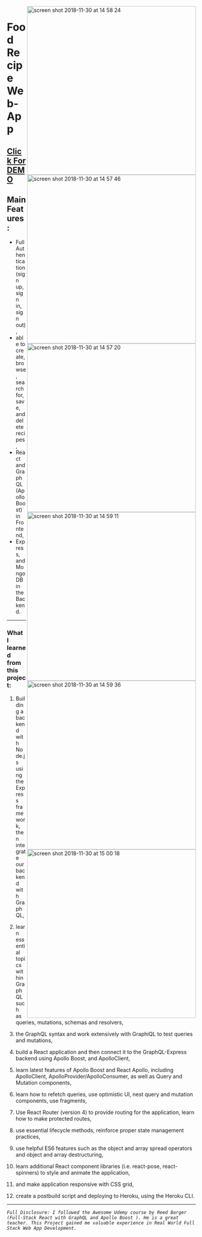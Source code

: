 <a href="https://react-graphql-apollo-recipes.herokuapp.com/">
  <img align="right" width="450" alt="screen shot 2018-11-30 at 14 58 24" src="https://user-images.githubusercontent.com/9574723/49294372-1137e800-f4b3-11e8-8f69-7abc044dfc3c.png">
</a>

<a href="https://react-graphql-apollo-recipes.herokuapp.com/">
  <img align="right" width="450" alt="screen shot 2018-11-30 at 14 57 46" src="https://user-images.githubusercontent.com/9574723/49294379-1301ab80-f4b3-11e8-8f95-9409fe99240b.png">
</a>

<a href="https://react-graphql-apollo-recipes.herokuapp.com/">
  <img align="right" width="450" alt="screen shot 2018-11-30 at 14 57 20" src="https://user-images.githubusercontent.com/9574723/49294384-15fc9c00-f4b3-11e8-9a31-c38382e65483.png">
</a>

<a href="https://react-graphql-apollo-recipes.herokuapp.com/">
  <img align="right" width="450" alt="screen shot 2018-11-30 at 14 59 11" src="https://user-images.githubusercontent.com/9574723/49294388-17c65f80-f4b3-11e8-9366-50413dc5aead.png">
</a>

<a href="https://react-graphql-apollo-recipes.herokuapp.com/">
  <img align="right" width="450" alt="screen shot 2018-11-30 at 14 59 36" src="https://user-images.githubusercontent.com/9574723/49294392-1a28b980-f4b3-11e8-9af6-cbc30a6dfd37.png">
</a>

<a href="https://react-graphql-apollo-recipes.herokuapp.com/">
  <img align="right" width="450" alt="screen shot 2018-11-30 at 15 00 18" src="https://user-images.githubusercontent.com/9574723/49294395-1c8b1380-f4b3-11e8-9bd2-3a8d1d7f451b.png">
</a>

# Food Recipe Web-App
## [Click For DEMO](https://react-graphql-apollo-recipes.herokuapp.com/)


## Main Features:
- Full Authentication (sign up, sign in, sign out), 
- able to create, browse, search for, save, and delete recipes,
- React and GraphQL (Apollo Boost) in Frontend, 
- Express, and MongoDB in the Backend.

---

### What I learned from this project:
1. Building a backend with Node.js using the Express framework, then integrate our backend with GraphQL,

2. learn essential topics within GraphQL such as queries, mutations, schemas and resolvers,

3. the GraphQL syntax and work extensively with GraphiQL to test queries and mutations, 

4. build a React application and then connect it to the GraphQL-Express backend using Apollo Boost, and ApolloClient,

5. learn latest features of Apollo Boost and React Apollo, including ApolloClient, ApolloProvider/ApolloConsumer, as well as Query and Mutation components,

6. learn how to refetch queries, use optimistic UI, nest query and mutation components, use fragments,

7. Use React Router (version 4) to provide routing for the application, learn how to make protected routes, 

8. use essential lifecycle methods, reinforce proper state management practices, 

9. use helpful ES6 features such as the object and array spread operators and object and array destructuring,

10. learn additional React component libraries (i.e. react-pose, react-spinners) to style and animate the application,

11. and make application responsive with CSS grid,

12. create a postbuild script and deploying to Heroku, using the Heroku CLI.

---

 *`Full Disclosure: I followed the Awesome Udemy course by Reed Barger (Full-Stack React with GraphQL and Apollo Boost
). He is a great teacher. This Project gained me valuable experience in Real World Full Stack Web App Development.`*


 

